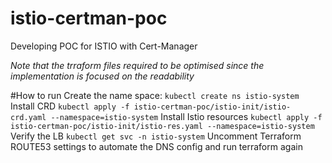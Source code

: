 # istio-certman-poc
Developing POC for ISTIO with Cert-Manager


*Note that the trraform files required to be optimised since the implementation is focused on the readability*

#How to run
Create the name space:
`kubectl create ns istio-system`
Install CRD
`kubectl apply -f istio-certman-poc/istio-init/istio-crd.yaml --namespace=istio-system`
Install Istio resources
`kubectl apply -f istio-certman-poc/istio-init/istio-res.yaml --namespace=istio-system`
Verify the LB
`kubectl get svc -n istio-system`
Uncomment Terraform ROUTE53 settings to automate the DNS config and run terraform again